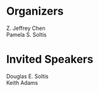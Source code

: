 # Organizers

Z. Jeffrey Chen  
Pamela S. Soltis


# Invited Speakers

Douglas E. Soltis  
Keith Adams
